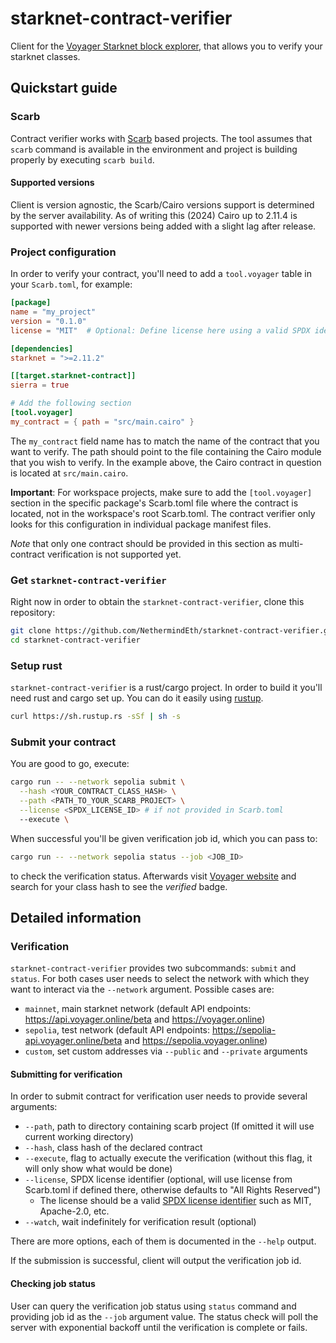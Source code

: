 # starknet-contract-verifier

Client for the [Voyager Starknet block explorer](https://voyager.online), that allows you to verify your starknet classes.

## Quickstart guide

### Scarb

Contract verifier works with [Scarb](https://docs.swmansion.com/scarb) based projects. The tool assumes that `scarb` command is available in the environment and project is building properly by executing `scarb build`.

#### Supported versions

Client is version agnostic, the Scarb/Cairo versions support is determined by the server availability. As of writing this (2024) Cairo up to 2.11.4 is supported with newer versions being added with a slight lag after release.

### Project configuration

In order to verify your contract, you'll need to add a `tool.voyager` table in your `Scarb.toml`, for example:

```toml
[package]
name = "my_project"
version = "0.1.0"
license = "MIT"  # Optional: Define license here using a valid SPDX identifier

[dependencies]
starknet = ">=2.11.2"

[[target.starknet-contract]]
sierra = true

# Add the following section
[tool.voyager]
my_contract = { path = "src/main.cairo" }
```

The `my_contract` field name has to match the name of the contract that you want to verify. The path should point to the file containing the Cairo module that you wish to verify. In the example above, the Cairo contract in question is located at `src/main.cairo`.

**Important**: For workspace projects, make sure to add the `[tool.voyager]` section in the specific package's Scarb.toml file where the contract is located, not in the workspace's root Scarb.toml. The contract verifier only looks for this configuration in individual package manifest files.

*Note* that only one contract should be provided in this section as multi-contract verification is not supported yet.

### Get `starknet-contract-verifier`

Right now in order to obtain the `starknet-contract-verifier`, clone this repository:

```bash
git clone https://github.com/NethermindEth/starknet-contract-verifier.git
cd starknet-contract-verifier
```

### Setup rust

`starknet-contract-verifier` is a rust/cargo project. In order to build it you'll need rust and cargo set up. You can do it easily using [rustup](https://rustup.rs/).

```bash
curl https://sh.rustup.rs -sSf | sh -s
```

### Submit your contract

You are good to go, execute:

```bash
cargo run -- --network sepolia submit \
  --hash <YOUR_CONTRACT_CLASS_HASH> \
  --path <PATH_TO_YOUR_SCARB_PROJECT> \
  --license <SPDX_LICENSE_ID> # if not provided in Scarb.toml
  --execute \
```

When successful you'll be given verification job id, which you can pass to:

```bash
cargo run -- --network sepolia status --job <JOB_ID>
```

to check the verification status. Afterwards visit [Voyager website](https://sepolia.voyager.online/) and search for your class hash to see the *verified* badge.

## Detailed information

### Verification

`starknet-contract-verifier` provides two subcommands: `submit` and `status`. For both cases user needs to select the network with which they want to interact via the `--network` argument. Possible cases are:

- `mainnet`, main starknet network (default API endpoints: <https://api.voyager.online/beta> and <https://voyager.online>)
- `sepolia`, test network (default API endpoints: <https://sepolia-api.voyager.online/beta> and <https://sepolia.voyager.online>)
- `custom`, set custom addresses via `--public` and `--private` arguments

#### Submitting for verification

In order to submit contract for verification user needs to provide several arguments:

- `--path`, path to directory containing scarb project (If omitted it will use current working directory)
- `--hash`, class hash of the declared contract
- `--execute`, flag to actually execute the verification (without this flag, it will only show what would be done)
- `--license`, SPDX license identifier (optional, will use license from Scarb.toml if defined there, otherwise defaults to "All Rights Reserved")
  - The license should be a valid [SPDX license identifier](https://spdx.org/licenses/) such as MIT, Apache-2.0, etc.
- `--watch`, wait indefinitely for verification result (optional)

There are more options, each of them is documented in the `--help` output.

If the submission is successful, client will output the verification job id.

#### Checking job status

User can query the verification job status using `status` command and providing job id as the `--job` argument value. The status check will poll the server with exponential backoff until the verification is complete or fails.
